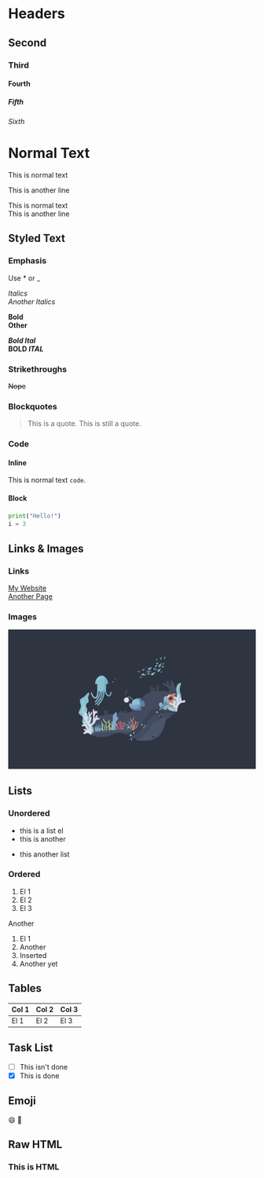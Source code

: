 # Headers
## Second
### Third
#### Fourth
##### Fifth
###### Sixth

# Normal Text

This is normal text

This is another line

This is normal text  
This is another line

## Styled Text

### Emphasis

Use * or _

*Italics*  
_Another Italics_

**Bold**  
__Other__

***Bold Ital***  
**BOLD _ITAL_**

### Strikethroughs

~~Nope~~

### Blockquotes

> This is a quote.
> This is still a quote.

### Code

#### Inline

This is normal text `code`.

#### Block

```python
print("Hello!")
i = 3
```

## Links & Images

### Links

[My Website](https://aidanglickman.com)  
[Another Page](another.md)

### Images

![Water](water.png)

## Lists

### Unordered

- this is a list el
- this is another

* this another list

### Ordered
1. El 1
2. El 2
3. El 3

Another
1. El 1
1. Another
1. Inserted
1. Another yet

## Tables

Col 1 | Col 2 | Col 3
--- | --- | ---
El 1 | El 2 | El 3

## Task List
- [ ] This isn't done
- [X] This is done

## Emoji

:smile:
:wave:

## Raw HTML
<h3>This is HTML</h3>
